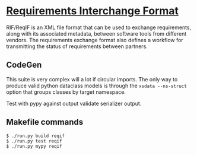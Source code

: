 # [Requirements Interchange Format](https://github.com/CONNECT-Solution/Common-Types/)

RIF/ReqIF is an XML file format that can be used to exchange requirements, along with
its associated metadata, between software tools from different vendors. The requirements
exchange format also defines a workflow for transmitting the status of requirements
between partners.

## CodeGen

This suite is very complex will a lot if circular imports. The only way to produce valid
python dataclass models is through the `xsdata --ns-struct` option that groups classes
by target namespace.

Test with pypy against output validate serializer output.

## Makefile commands

```console
$ ./run.py build reqif
$ ./run.py test reqif
$ ./run.py mypy reqif
```
